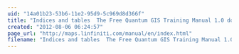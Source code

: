 ```yaml
---
uid: "14a01b23-53b6-11e2-95d9-5c969d8d366f"
title: "Indices and tables  The Free Quantum GIS Training Manual 1.0 documentation"
created: "2012-08-06 06:24:57"
page_url: "http://maps.linfiniti.com/manual/en/index.html"
filename: "Indices and tables  The Free Quantum GIS Training Manual 1.0 documentation.html"
---
```

